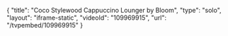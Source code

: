 {
    "title": "Coco Stylewood Cappuccino Lounger by Bloom",
    "type": "solo",
    "layout": "iframe-static",
    "videoId": "109969915",
    "url": "\/tvpembed\/109969915"
}